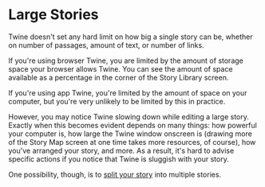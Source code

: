 # Large Stories

Twine doesn't set any hard limit on how big a single story can be, whether on
number of passages, amount of text, or number of links.

If you're using browser Twine, you are limited by the amount of storage space
your browser allows Twine. You can see the amount of space available as a
percentage in the corner of the Story Library screen. 

If you're using app Twine, you're limited by the amount of space on your
computer, but you're very unlikely to be limited by this in practice.

However, you may notice Twine slowing down while editing a large story. Exactly
when this becomes evident depends on many things: how powerful your computer is,
how large the Twine window onscreen is (drawing more of the Story Map screen at
one time takes more resources, of course), how you've arranged your story, and
more. As a result, it's hard to advise specific actions if you notice that Twine
is sluggish with your story.

One possibility, though, is to [split your story](./combining.md) into multiple
stories. 